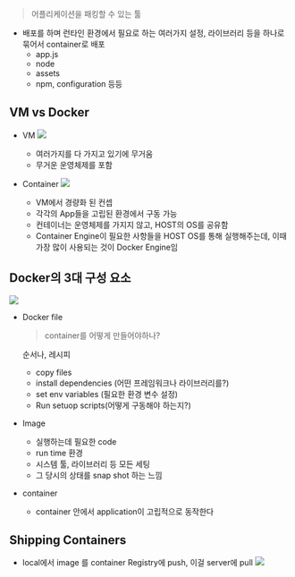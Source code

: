 >어플리케이션을 패킹할 수 있는 툴

- 배포를 하며 런타인 환경에서 필요로 하는 여러가지 설정, 라이브러리 등을 하나로 묶어서 container로 배포
	- app.js
	- node
	- assets
	- npm, configuration 등등

## VM vs Docker

- VM
![](https://i.imgur.com/ZHnKfSA.png)
  - 여러가지를 다 가지고 있기에 무거움
  - 무거운 운영체제를 포함

- Container
![](https://i.imgur.com/rDAIhzS.png)

  - VM에서 경량화 된 컨셉
  - 각각의 App들을 고립된 환경에서 구동 가능
  - 컨테이너는 운영체제를 가지지 않고, HOST의 OS를 공유함
  - Container Engine이 필요한 사항들을 HOST OS를 통해 실행해주는데, 이때 가장 많이 사용되는 것이 Docker Engine임

## Docker의 3대 구성 요소
![](https://i.imgur.com/nLvXdnR.png)


- Docker file
	> container를 어떻게  만들어야하나?

	순서나, 레시피 
	- copy files
	- install dependencies (어떤 프레임워크나 라이브러리를?)
	- set env variables (필요한 환경 변수 설정)
	- Run setuop scripts(어떻게 구동해야 하는지?)
- Image
	- 실행하는데 필요한 code
	- run time 환경
	- 시스템 툴, 라이브러리 등 모든 세팅
	- 그 당시의 상태를 snap shot 하는 느낌 
- container
	- container 안에서 application이 고립적으로 동작한다

## Shipping Containers
- local에서 image 를 container Registry에 push, 이걸 server에 pull
  ![](https://i.imgur.com/yopDzkL.png)
